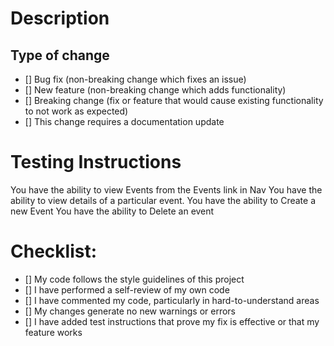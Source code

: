 # Description

## Type of change

- [] Bug fix (non-breaking change which fixes an issue)
- [] New feature (non-breaking change which adds functionality)
- [] Breaking change (fix or feature that would cause existing functionality to not work as expected)
- [] This change requires a documentation update

# Testing Instructions
You have the ability to view Events from the Events link in Nav
You have the ability to view details of a particular event.
You have the ability to Create a new Event
You have the ability to Delete an event

# Checklist:

- [] My code follows the style guidelines of this project
- [] I have performed a self-review of my own code
- [] I have commented my code, particularly in hard-to-understand areas
- [] My changes generate no new warnings or errors
- [] I have added test instructions that prove my fix is effective or that my feature works
